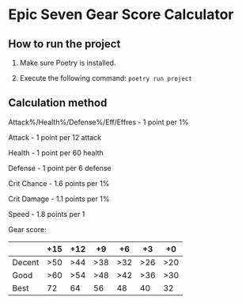 # Epic Seven Gear Score Calculator

## How to run the project

1) Make sure Poetry is installed.

2) Execute the following command: `poetry run project`

## Calculation method

Attack%/Health%/Defense%/Eff/Effres - 1 point per 1%	

Attack - 1 point per 12 attack	

Health - 1 point per 60 health	

Defense - 1 point per 6 defense	

Crit Chance - 1.6 points per 1% 	

Crit Damage - 1.1 points per 1%	

Speed - 1.8 points per 1

Gear score:

|        | +15 | +12 | +9  | +6  | +3  | +0  |
|--------|-----|-----|-----|-----|-----|-----|
| Decent | >50 | >44 | >38 | >32 | >26 | >20 |
| Good   | >60 | >54 | >48 | >42 | >36 | >30 |
| Best   | 72  | 64  | 56  | 48  | 40  | 32  |
